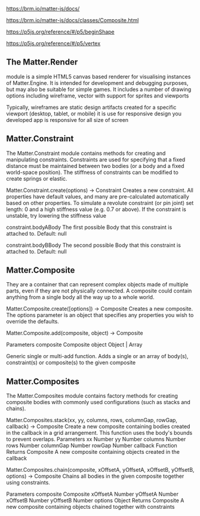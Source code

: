 https://brm.io/matter-js/docs/

https://brm.io/matter-js/docs/classes/Composite.html

https://p5js.org/reference/#/p5/beginShape

https://p5js.org/reference/#/p5/vertex



The Matter.Render
------------------
 module is a simple HTML5 canvas based renderer for visualising instances of Matter.Engine. It is intended for development and debugging purposes, but may also be suitable for simple games. It includes a number of drawing options including wireframe, vector with support for sprites and viewports

Typically, wireframes are static design artifacts created for a specific viewport (desktop, tablet, or mobile)
it is use for responsive design
you developed app is responsive for all size of screen


Matter.Constraint
-----------------
The Matter.Constraint module contains methods for creating and manipulating constraints. Constraints are used for specifying that a fixed distance must be maintained between two bodies (or a body and a fixed world-space position). The stiffness of constraints can be modified to create springs or elastic.

Matter.Constraint.create(options) → Constraint
Creates a new constraint. All properties have default values, and many are pre-calculated automatically based on other properties. To simulate a revolute constraint (or pin joint) set length: 0 and a high stiffness value (e.g. 0.7 or above). If the constraint is unstable, try lowering the stiffness value

constraint.bodyABody
The first possible Body that this constraint is attached to.
Default: null

constraint.bodyBBody
The second possible Body that this constraint is attached to.
Default: null


Matter.Composite
-----------------
They are a container that can represent complex objects made of multiple parts, even if they are not physically connected. A composite could contain anything from a single body all the way up to a whole world.



Matter.Composite.create([options]) → Composite
Creates a new composite. The options parameter is an object that specifies any properties you wish to override the defaults.


Matter.Composite.add(composite, object) → Composite

Parameters
composite Composite
object Object | Array

Generic single or multi-add function. Adds a single or an array of body(s), constraint(s) or composite(s) to the given composite

Matter.Composites
------------------
The Matter.Composites module contains factory methods for creating composite bodies with commonly used configurations (such as stacks and chains).

Matter.Composites.stack(xx, yy, columns, rows, columnGap, rowGap, callback) → Composite
Create a new composite containing bodies created in the callback in a grid arrangement. This function uses the body's bounds to prevent overlaps.
Parameters
xx Number
yy Number
columns Number
rows Number
columnGap Number
rowGap Number
callback Function
Returns
Composite A new composite containing objects created in the callback



Matter.Composites.chain(composite, xOffsetA, yOffsetA, xOffsetB, yOffsetB, options) → Composite
Chains all bodies in the given composite together using constraints.

Parameters
composite Composite
xOffsetA Number
yOffsetA Number
xOffsetB Number
yOffsetB Number
options Object
Returns
Composite A new composite containing objects chained together with constraints










